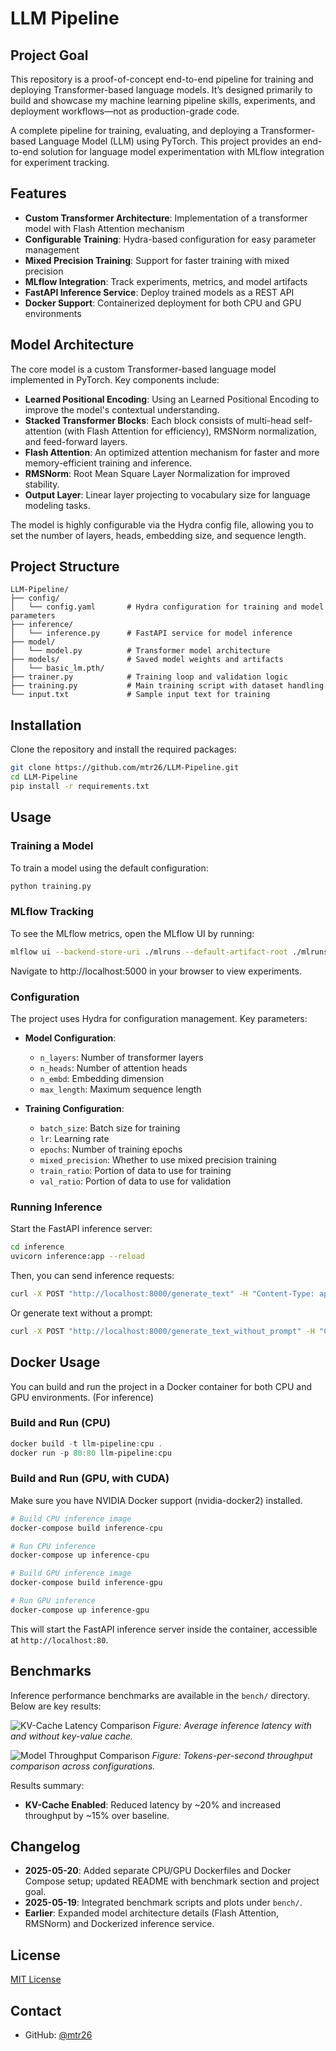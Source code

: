 # LLM Pipeline

## Project Goal
This repository is a proof-of-concept end-to-end pipeline for training and deploying Transformer-based language models. It’s designed primarily to build and showcase my machine learning pipeline skills, experiments, and deployment workflows—not as production-grade code.

A complete pipeline for training, evaluating, and deploying a Transformer-based Language Model (LLM) using PyTorch. This project provides an end-to-end solution for language model experimentation with MLflow integration for experiment tracking.

## Features

- **Custom Transformer Architecture**: Implementation of a transformer model with Flash Attention mechanism
- **Configurable Training**: Hydra-based configuration for easy parameter management
- **Mixed Precision Training**: Support for faster training with mixed precision
- **MLflow Integration**: Track experiments, metrics, and model artifacts
- **FastAPI Inference Service**: Deploy trained models as a REST API
- **Docker Support**: Containerized deployment for both CPU and GPU environments

## Model Architecture

The core model is a custom Transformer-based language model implemented in PyTorch. Key components include:

- **Learned Positional Encoding**: Using an Learned Positional Encoding to improve the model's contextual understanding.
- **Stacked Transformer Blocks**: Each block consists of multi-head self-attention (with Flash Attention for efficiency), RMSNorm normalization, and feed-forward layers.
- **Flash Attention**: An optimized attention mechanism for faster and more memory-efficient training and inference.
- **RMSNorm**: Root Mean Square Layer Normalization for improved stability.
- **Output Layer**: Linear layer projecting to vocabulary size for language modeling tasks.

The model is highly configurable via the Hydra config file, allowing you to set the number of layers, heads, embedding size, and sequence length.

## Project Structure

```
LLM-Pipeline/
├── config/
│   └── config.yaml       # Hydra configuration for training and model parameters
├── inference/
│   └── inference.py      # FastAPI service for model inference
├── model/
│   └── model.py          # Transformer model architecture
├── models/               # Saved model weights and artifacts
│   └── basic_lm.pth/
├── trainer.py            # Training loop and validation logic
├── training.py           # Main training script with dataset handling
└── input.txt             # Sample input text for training
```

## Installation

Clone the repository and install the required packages:

```bash
git clone https://github.com/mtr26/LLM-Pipeline.git
cd LLM-Pipeline
pip install -r requirements.txt
```

## Usage

### Training a Model

To train a model using the default configuration:

```bash
python training.py
```

### MLflow Tracking

To see the MLflow metrics, open the MLflow UI by running:

```bash
mlflow ui --backend-store-uri ./mlruns --default-artifact-root ./mlruns
```

Navigate to http://localhost:5000 in your browser to view experiments.

### Configuration

The project uses Hydra for configuration management. Key parameters:

- **Model Configuration**:
  - `n_layers`: Number of transformer layers
  - `n_heads`: Number of attention heads
  - `n_embd`: Embedding dimension
  - `max_length`: Maximum sequence length

- **Training Configuration**:
  - `batch_size`: Batch size for training
  - `lr`: Learning rate
  - `epochs`: Number of training epochs
  - `mixed_precision`: Whether to use mixed precision training
  - `train_ratio`: Portion of data to use for training
  - `val_ratio`: Portion of data to use for validation

### Running Inference

Start the FastAPI inference server:

```bash
cd inference
uvicorn inference:app --reload
```

Then, you can send inference requests:

```bash
curl -X POST "http://localhost:8000/generate_text" -H "Content-Type: application/json" -d '{"prompt": "Once upon a time", "num_of_token_generated": 50}'
```

Or generate text without a prompt:

```bash
curl -X POST "http://localhost:8000/generate_text_without_prompt" -H "Content-Type: application/json" -d '{"num_of_token_generated": 100}'
```

## Docker Usage

You can build and run the project in a Docker container for both CPU and GPU environments. (For inference)

### Build and Run (CPU)

```powershell
docker build -t llm-pipeline:cpu .
docker run -p 80:80 llm-pipeline:cpu
```

### Build and Run (GPU, with CUDA)

Make sure you have NVIDIA Docker support (nvidia-docker2) installed.

```powershell
# Build CPU inference image
docker-compose build inference-cpu

# Run CPU inference
docker-compose up inference-cpu

# Build GPU inference image
docker-compose build inference-gpu

# Run GPU inference
docker-compose up inference-gpu
```

This will start the FastAPI inference server inside the container, accessible at `http://localhost:80`.

## Benchmarks

Inference performance benchmarks are available in the `bench/` directory. Below are key results:

![KV-Cache Latency Comparison](bench/kv_cache.png)
*Figure: Average inference latency with and without key-value cache.*

![Model Throughput Comparison](bench/model_benchmark_comparison.png)
*Figure: Tokens-per-second throughput comparison across configurations.*

Results summary:
- **KV-Cache Enabled**: Reduced latency by ~20% and increased throughput by ~15% over baseline.

## Changelog
- **2025-05-20**: Added separate CPU/GPU Dockerfiles and Docker Compose setup; updated README with benchmark section and project goal.
- **2025-05-19**: Integrated benchmark scripts and plots under `bench/`.
- **Earlier**: Expanded model architecture details (Flash Attention, RMSNorm) and Dockerized inference service.

## License

[MIT License](LICENSE)

## Contact

- GitHub: [@mtr26](https://github.com/mtr26)